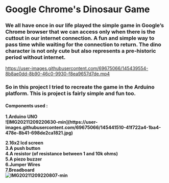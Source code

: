 # Google Chrome's Dinosaur Game
### We all have once in our life played the simple game in Google’s Chrome browser that we can access only when there is the cuttout in our internet connection. A fun and simple way to pass time while waiting for the connection to return. The dino character is not only cute but also represents a pre-historic period without internet.

https://user-images.githubusercontent.com/69675066/145439554-8b8ae0dd-8b90-46c0-9930-f8ea9657d7de.mp4

### So in this project I tried to recreate the game in the Arduino platform. This is project is fairly simple and fun too.
<h4>
Components used : <br><br>
  1.Arduino UNO  <br>
  ![IMG20211209220630-min](https://user-images.githubusercontent.com/69675066/145441510-41f722a4-1ba4-478e-8b41-698de2ca1821.jpg) 

  2.16x2 lcd screen<br>
  3.A push button<br>
  4.A resistor (of resistance between 1 and 10k ohms)<br>
  5.A piezo buzzer<br>
  6.Jumper Wires<br>
  7.Breadboard<br>
  ![IMG20211209220807-min](https://user-images.githubusercontent.com/69675066/145441630-38157e2e-fefe-456f-b5b3-b72c2a6043bb.jpg)

</h4>


